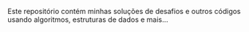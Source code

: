 Este repositório contém minhas soluções de desafios e outros códigos usando algoritmos, estruturas de dados e mais...